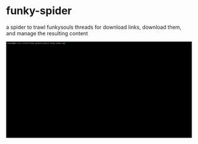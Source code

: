 funky-spider
============

a spider to trawl funkysouls threads for download links, download them, and manage the resulting content

![Screenshot](screenshot.gif)
